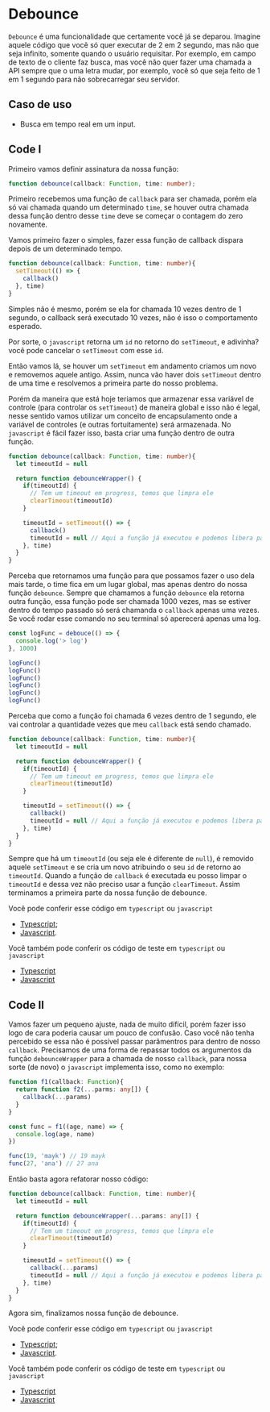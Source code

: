 # Debounce

`Debounce` é uma funcionalidade que certamente você já se deparou. Imagine aquele código que você só quer executar de 2 em 2 segundo, mas não que seja infinito, somente quando o usuário requisitar. Por exemplo, em campo de texto de o cliente faz busca, mas você não quer fazer uma chamada a API sempre que o uma letra mudar, por exemplo, você só que seja feito de 1 em 1 segundo para não sobrecarregar seu servidor.

## Caso de uso

- Busca em tempo real em um input.

## Code I

Primeiro vamos definir assinatura da nossa função:

```ts
function debounce(callback: Function, time: number);
```

Primeiro recebemos uma função de `callback` para ser chamada, porém ela só vai chamada quando um determinado `time`, se houver outra chamada dessa função dentro desse `time` deve se começar o contagem do zero novamente.

Vamos primeiro fazer o simples, fazer essa função de callback dispara depois de um determinado tempo.

```ts
function debounce(callback: Function, time: number){
  setTimeout(() => {
    callback()
  }, time)
}
```

Simples não é mesmo, porém se ela for chamada 10 vezes dentro de 1 segundo, o callback será executado 10 vezes, não é isso o comportamento esperado.

Por sorte, o `javascript` retorna um `id` no retorno do `setTimeout`, e adivinha? você pode cancelar o `setTimeout` com esse `id`.

Então vamos lá, se houver um `setTimeout` em andamento criamos um novo e removemos aquele antigo. Assim, nunca vão haver dois `setTimeout` dentro de uma time e resolvemos a primeira parte do nosso problema.

Porém da maneira que está hoje teriamos que armazenar essa variável de controle (para controlar os `setTimeout`) de maneira global e isso não é legal, nesse sentido vamos utilizar um conceito de encapsulamento onde a variável de controles (e outras fortuitamente) será armazenada. No `javascript` é fácil fazer isso, basta criar uma função dentro de outra função.

```ts
function debounce(callback: Function, time: number){
  let timeoutId = null

  return function debounceWrapper() {
    if(timeoutId) {
      // Tem um timeout em progress, temos que limpra ele
      clearTimeout(timeoutId)
    }

    timeoutId = setTimeout(() => {
      callback()
      timeoutId = null // Aqui a função já executou e podemos libera para novas interações
    }, time)
  }
}
```

Perceba que retornamos uma função para que possamos fazer o uso dela mais tarde, o time fica em um lugar global, mas apenas dentro do nossa função `debounce`. Sempre que chamamos a função `debounce` ela retorna outra função, essa função pode ser chamada 1000 vezes, mas se estiver dentro do tempo passado só será chamanda o `callback` apenas uma vezes. Se você rodar esse comando no seu terminal só aperecerá apenas uma log.

```ts
const logFunc = debouce(() => {
  console.log('> log')
}, 1000)

logFunc()
logFunc()
logFunc()
logFunc()
logFunc()
logFunc()
```

Perceba que como a função foi chamada 6 vezes dentro de 1 segundo, ele vai controlar a quantidade vezes que meu `callback` está sendo chamado.


```ts
function debounce(callback: Function, time: number){
  let timeoutId = null

  return function debounceWrapper() {
    if(timeoutId) {
      // Tem um timeout em progress, temos que limpra ele
      clearTimeout(timeoutId)
    }

    timeoutId = setTimeout(() => {
      callback()
      timeoutId = null // Aqui a função já executou e podemos libera para novas interações
    }, time)
  }
}
```

Sempre que há um `timeoutId` (ou seja ele é diferente de `null`), é removido aquele `setTimeout` e se cria um novo atribuindo o seu `id` de retorno ao `timeoutId`. Quando a função de `callback` é executada eu posso limpar o `timeoutId` e dessa vez não preciso usar a função `clearTimeout`. Assim terminamos a primeira parte da nossa função de debounce.

Você pode conferir esse código em `typescript` ou `javascript`

- [Typescript](./debounce_v1.ts);
- [Javascript](./debounce_v1.js).

Você também pode conferir os código de teste em `typescript` ou `javascript`

- [Typescript](./debounce_v1.spec.ts)
- [Javascript](./debounce_v1.spec.js)

## Code II

Vamos fazer um pequeno ajuste, nada de muito difícil, porém fazer isso logo de cara poderia causar um pouco de confusão. Caso você não tenha percebido se essa não é possível passar parâmentros para dentro de nosso `callback`. Precisamos de uma forma de repassar todos os argumentos da função `debounceWrapper` para a chamada de nosso `callback`, para nossa sorte (de novo) o `javascript` implementa isso, como no exemplo:

```ts
function f1(callback: Function){
  return function f2(...parms: any[]) {
    callback(...params)
  }
}

const func = f1((age, name) => {
  console.log(age, name)
})

func(19, 'mayk') // 19 mayk
func(27, 'ana') // 27 ana
```

Então basta agora refatorar nosso código:

```ts
function debounce(callback: Function, time: number){
  let timeoutId = null

  return function debounceWrapper(...params: any[]) {
    if(timeoutId) {
      // Tem um timeout em progress, temos que limpra ele
      clearTimeout(timeoutId)
    }

    timeoutId = setTimeout(() => {
      callback(...params)
      timeoutId = null // Aqui a função já executou e podemos libera para novas interações
    }, time)
  }
}
```

Agora sim, finalizamos nossa função de debounce.

Você pode conferir esse código em `typescript` ou `javascript`

- [Typescript](./debounce_v2.ts);
- [Javascript](./debounce_v2.js).

Você também pode conferir os código de teste em `typescript` ou `javascript`

- [Typescript](./debounce_v2.spec.ts)
- [Javascript](./debounce_v2.spec.js)